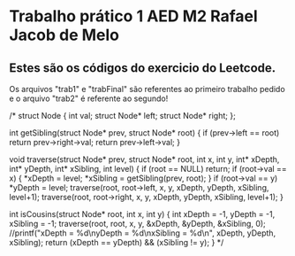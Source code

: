 <h1>Trabalho prático 1 AED M2 Rafael Jacob de Melo</h1>


<body>
<h2>Estes são os códigos do exercicio do Leetcode.</h2>
  <p>Os arquivos "trab1" e "trabFinal" são referentes ao primeiro trabalho pedido e o arquivo "trab2" é referente ao segundo!</p>
</body>

/*
struct Node {
    int val;
    struct Node* left;
    struct Node* right;
};

int getSibling(struct Node* prev, struct Node* root) {
    if (prev->left == root)
        return prev->right->val;
    return prev->left->val;
}

void traverse(struct Node* prev, struct Node* root, int x, int y, int* xDepth, int* yDepth, int* xSibling, int level) {
    if (root == NULL)
        return;
    if (root->val == x) {
        *xDepth = level;
        *xSibling = getSibling(prev, root);
    } 
    if (root->val == y)
        *yDepth = level;
    traverse(root, root->left, x, y, xDepth, yDepth, xSibling, level+1);
    traverse(root, root->right, x, y, xDepth, yDepth, xSibling, level+1);
}

int isCousins(struct Node* root, int x, int y) {
    int xDepth = -1, yDepth = -1, xSibling = -1;
    traverse(root, root, x, y, &xDepth, &yDepth, &xSibling, 0);
    //printf("xDepth = %d\nyDepth = %d\nxSibling = %d\n", xDepth, yDepth, xSibling);
    return (xDepth == yDepth) && (xSibling != y);
}
*/

